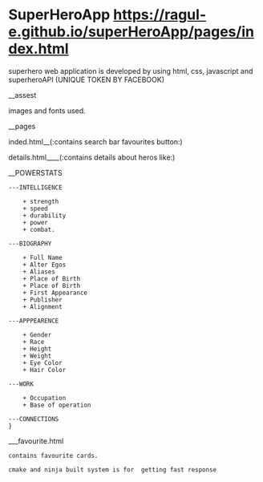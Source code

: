 # SuperHeroApp https://ragul-e.github.io/superHeroApp/pages/index.html


superhero web application is developed 
by using html, css, javascript and 
superheroAPI (UNIQUE TOKEN BY FACEBOOK) 

__assest 
  
  images and fonts used.

__pages 

  inded.html__(:contains search bar favourites button:)
  
  details.html____(:contains details about heros like:)


__POWERSTATS
    
    ---INTELLIGENCE
    
        + strength
        + speed
        + durability
        + power
        + combat.
        
    ---BIOGRAPHY
    
        + Full Name
        + Alter Egos 
        + Aliases
        + Place of Birth
        + Place of Birth
        + First Appearance
        + Publisher
        + Alignment
        
    ---APPPEARENCE
      
        + Gender
        + Race
        + Height
        + Weight
        + Eye Color
        + Hair Color
        
    ---WORK
    
        + Occupation
        + Base of operation
        
    ---CONNECTIONS
    }
  ___favourite.html

    contains favourite cards.
   
    cmake and ninja built system is for  getting fast response 
